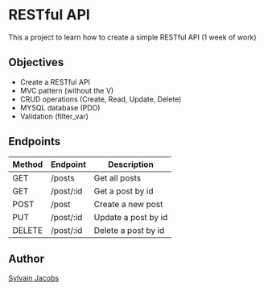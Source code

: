 
# RESTful API

This a project to learn how to create a simple RESTful API
(1 week of work)

## Objectives

- Create a RESTful API
- MVC pattern (without the V)
- CRUD operations (Create, Read, Update, Delete)
- MYSQL database (PDO)
- Validation (filter_var)

## Endpoints 

| Method | Endpoint  | Description         |
|--------|-----------|---------------------|
| GET    | /posts    | Get all posts       |
| GET    | /post/:id | Get a post by id    |
| POST   | /post     | Create a new post   |
| PUT    | /post/:id | Update a post by id |
| DELETE | /post/:id | Delete a post by id |

## Author

[Sylvain Jacobs](https://www.github.com/alphit7)
